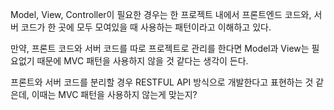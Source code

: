 Model, View, Controller이 필요한 경우는 한 프로젝트 내에서 프론트엔드 코드와, 서버 코드가 한 곳에 모두 모여있을 때 사용하는 패턴이라고 이해하고 있다.

만약, 프론트 코드와 서버 코드를 따로 프로젝트로 관리를 한다면 Model과 View는 필요없기 때문에 MVC 패턴을 사용하지 않을 것 같다는 생각이 든다.

프론트와 서버 코드를 분리할 경우 RESTFUL API 방식으로 개발한다고 표현하는 것 같은데,
이때는 MVC 패턴을 사용하지 않는게 맞는지?